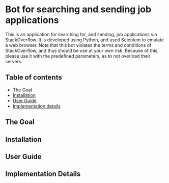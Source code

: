 # Bot for searching and sending job applications

This is an application for searching for, and sending, job applications via StackOverflow.
It is developed using Python, and used Selenium to emulate a web browser. 
Note that this bot violates the terms and conditions of StackOverflow,
and thus should be use at your own risk. Because of this, please use it
with the predefined parameters, as to not overload their servers.

## Table of contents 
- [The Goal](#the-goal)
- [Installation](#installation)
- [User Guide](#user-guide)
- [Implementation details](#implementation-details)
    
## The Goal

## Installation

## User Guide

## Implementation Details